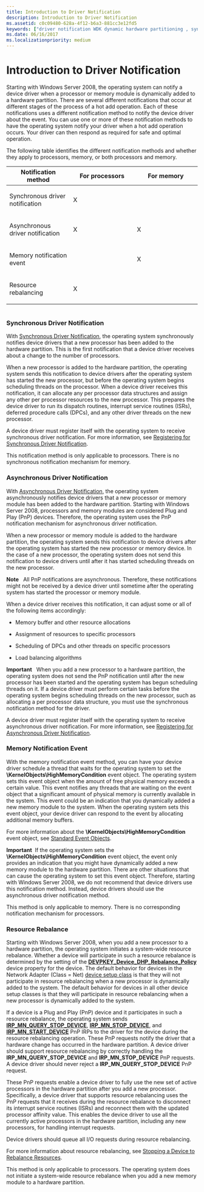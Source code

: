 ```yaml
---
title: Introduction to Driver Notification
description: Introduction to Driver Notification
ms.assetid: c0c09480-628a-4f12-b6a3-881cc3e12fd5
keywords: ["driver notification WDK dynamic hardware partitioning , synchronous", "driver notification WDK dynamic hardware partitioning , asynchronous", "driver notification WDK dynamic hardware partitioning , memory notification"]
ms.date: 06/16/2017
ms.localizationpriority: medium
---
```


# Introduction to Driver Notification


Starting with Windows Server 2008, the operating system can notify a device driver when a processor or memory module is dynamically added to a hardware partition. There are several different notifications that occur at different stages of the process of a hot add operation. Each of these notifications uses a different notification method to notify the device driver about the event. You can use one or more of these notification methods to have the operating system notify your driver when a hot add operation occurs. Your driver can then respond as required for safe and optimal operation.

The following table identifies the different notification methods and whether they apply to processors, memory, or both processors and memory.

<table>
<colgroup>
<col width="33%" />
<col width="33%" />
<col width="33%" />
</colgroup>
<thead>
<tr class="header">
<th>Notification method</th>
<th>For processors</th>
<th>For memory</th>
</tr>
</thead>
<tbody>
<tr class="odd">
<td><p>Synchronous driver notification</p></td>
<td><p>X</p></td>
<td></td>
</tr>
<tr class="even">
<td><p>Asynchronous driver notification</p></td>
<td><p>X</p></td>
<td><p>X</p></td>
</tr>
<tr class="odd">
<td><p>Memory notification event</p></td>
<td></td>
<td><p>X</p></td>
</tr>
<tr class="even">
<td><p>Resource rebalancing</p></td>
<td><p>X</p></td>
<td></td>
</tr>
</tbody>
</table>

 

```cpp

```

### Synchronous Driver Notification

With [Synchronous Driver Notification](synchronous-driver-notification.md), the operating system synchronously notifies device drivers that a new processor has been added to the hardware partition. This is the first notification that a device driver receives about a change to the number of processors.

When a new processor is added to the hardware partition, the operating system sends this notification to device drivers after the operating system has started the new processor, but before the operating system begins scheduling threads on the processor. When a device driver receives this notification, it can allocate any per processor data structures and assign any other per processor resources to the new processor. This prepares the device driver to run its dispatch routines, interrupt service routines (ISRs), deferred procedure calls (DPCs), and any other driver threads on the new processor.

A device driver must register itself with the operating system to receive synchronous driver notification. For more information, see [Registering for Synchronous Driver Notification](registering-for-synchronous-driver-notification.md).

This notification method is only applicable to processors. There is no synchronous notification mechanism for memory.

### Asynchronous Driver Notification

With [Asynchronous Driver Notification](asynchronous-driver-notification.md), the operating system asynchronously notifies device drivers that a new processor or memory module has been added to the hardware partition. Starting with Windows Server 2008, processors and memory modules are considered Plug and Play (PnP) devices. Therefore, the operating system uses the PnP notification mechanism for asynchronous driver notification.

When a new processor or memory module is added to the hardware partition, the operating system sends this notification to device drivers after the operating system has started the new processor or memory device. In the case of a new processor, the operating system does not send this notification to device drivers until after it has started scheduling threads on the new processor.

**Note**   All PnP notifications are asynchronous. Therefore, these notifications might not be received by a device driver until sometime after the operating system has started the processor or memory module.

 

When a device driver receives this notification, it can adjust some or all of the following items accordingly:

-   Memory buffer and other resource allocations

-   Assignment of resources to specific processors

-   Scheduling of DPCs and other threads on specific processors

-   Load balancing algorithms

**Important**   When you add a new processor to a hardware partition, the operating system does not send the PnP notification until after the new processor has been started and the operating system has begun scheduling threads on it. If a device driver must perform certain tasks before the operating system begins scheduling threads on the new processor, such as allocating a per processor data structure, you must use the synchronous notification method for the driver.

 

A device driver must register itself with the operating system to receive asynchronous driver notification. For more information, see [Registering for Asynchronous Driver Notification](registering-for-asynchronous-driver-notification.md).

### Memory Notification Event

With the memory notification event method, you can have your device driver schedule a thread that waits for the operating system to set the **\\KernelObjects\\HighMemoryCondition** event object. The operating system sets this event object when the amount of free physical memory exceeds a certain value. This event notifies any threads that are waiting on the event object that a significant amount of physical memory is currently available in the system. This event could be an indication that you dynamically added a new memory module to the system. When the operating system sets this event object, your device driver can respond to the event by allocating additional memory buffers.

For more information about the **\\KernelObjects\\HighMemoryCondition** event object, see [Standard Event Objects](standard-event-objects.md).

**Important**  If the operating system sets the **\\KernelObjects\\HighMemoryCondition** event object, the event only provides an indication that you might have dynamically added a new memory module to the hardware partition. There are other situations that can cause the operating system to set this event object. Therefore, starting with Windows Server 2008, we do not recommend that device drivers use this notification method. Instead, device drivers should use the asynchronous driver notification method.

 

This method is only applicable to memory. There is no corresponding notification mechanism for processors.

### Resource Rebalance

Starting with Windows Server 2008, when you add a new processor to a hardware partition, the operating system initiates a system-wide resource rebalance. Whether a device will participate in such a resource rebalance is determined by the setting of the [**DEVPKEY\_Device\_DHP\_Rebalance\_Policy**](https://msdn.microsoft.com/library/windows/hardware/ff542423) device property for the device. The default behavior for devices in the Network Adapter (Class = Net) [device setup class](https://msdn.microsoft.com/library/windows/hardware/ff541509) is that they will not participate in resource rebalancing when a new processor is dynamically added to the system. The default behavior for devices in all other device setup classes is that they will participate in resource rebalancing when a new processor is dynamically added to the system.

If a device is a Plug and Play (PnP) device and it participates in such a resource rebalance, the operating system sends [**IRP\_MN\_QUERY\_STOP\_DEVICE**](https://msdn.microsoft.com/library/windows/hardware/ff551725), [**IRP\_MN\_STOP\_DEVICE**](https://msdn.microsoft.com/library/windows/hardware/ff551755), and [**IRP\_MN\_START\_DEVICE**](https://msdn.microsoft.com/library/windows/hardware/ff551749) PnP IRPs to the driver for the device during the resource rebalancing operation. These PnP requests notify the driver that a hardware change has occurred in the hardware partition. A device driver should support resource rebalancing by correctly handling the **IRP\_MN\_QUERY\_STOP\_DEVICE** and **IRP\_MN\_STOP\_DEVICE** PnP requests. A device driver should never reject a **IRP\_MN\_QUERY\_STOP\_DEVICE** PnP request.

These PnP requests enable a device driver to fully use the new set of active processors in the hardware partition after you add a new processor. Specifically, a device driver that supports resource rebalancing uses the PnP requests that it receives during the resource rebalance to disconnect its interrupt service routines (ISRs) and reconnect them with the updated processor affinity value. This enables the device driver to use all the currently active processors in the hardware partition, including any new processors, for handling interrupt requests.

Device drivers should queue all I/O requests during resource rebalancing.

For more information about resource rebalancing, see [Stopping a Device to Rebalance Resources](stopping-a-device-to-rebalance-resources.md).

This method is only applicable to processors. The operating system does not initiate a system-wide resource rebalance when you add a new memory module to a hardware partition.

 

 





